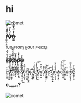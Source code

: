 # hi

![comet](https://user-images.githubusercontent.com/117776883/207159565-5352d29d-314f-421b-943a-319528129589.png)

### ŗ̵̪̬͕̤͓̱̔͊̏̋̌̉͛̆̚͠ư̶̢̊̈́̀͑́̈n̷͇̳̲̔̓̉̈́̀̑̈́̉̎
ɾυɳ ϝɾσɱ ყσυɾ ϝҽαɾʂ

### ê̵͚̈́͋̓̈́̚s̸̢̨̝̩̗̪̠̑͂̂̚͜͝c̸͍̘̙͙͙̘̹̈́̿̃́̈́͒̈́͘̕a̴̧̘̗̱̺͍̳̓̑̊̆̈p̴̛̹͚͉̳̞̜̳̺̣͍͂͛͑̓̉̚e̵͈̮̗̲͍͍̥̲͑̊̎̕̚

e̵̢̤̰̦̳̟̓̽͛ş̸̛̖̘̙͈̤̪̅̈́̀̆c̷͔͇̲͖̲̺̃͆͌͝ͅā̷̛̰͔͊̄̓̕p̶̲̬͓̄̅̏̈̉e̴̖̝͙̱͇̓̑ ̷̼̽̓̌̈́̉̍̉͠s̸̡̡̳̘̮̖̹̭̟̃̈́͊͜ő̷̮͈̞̤̻͕̩̋̓̿̓c̵̮̘͙̤͉͚̰͂̓͂î̵̧̞͚͎̦̼͙̳͍̫͂̅ȩ̴̟̀͝ț̶̟̫̮̖͚̤̑̊ȳ̷̢͇̫̪͖̋́̈̏̉̒̓,̷̩̼̳̭̞͓͒͐͗̍̌̒̀͜͠͝ ̸̛̛͚͐́̔͘y̴̦̪̭̚ǫ̴̢̻͖̉̒̏̐̿͘u̴̞͙͋̎̃͌̕'̶̪̫̯̝̲̦̝̫̝̾̊̄̈́͝ͅr̴̙͓͖̳͇̆̈́̓̾̓ḛ̵̢̛̰́̿͝ ̴͕̟̺͝ų̵̗̼͈̻̘̲̖̰͍͌̾͐̐ņ̷̞̮̜͈̹͙͛̆̍̑̄͑̈́̃w̵̨̢͇̥͙̪͉̽ẹ̷̈̈̐͋̄̎̑̓͝͝ľ̶̤͈̫͎͚̣͆̒͐͋͠c̷̫̲̫̱͕̼̞̻̽͌͠ó̴̭̣̟m̸̺̟͚̲̱͓̤̯̞̉̆͋̈́̀̿̚ĕ̵̳̰͇̱̗̠̯͛͂̇͑̑̚

### cₒₘₑₜ?
![comet](https://user-images.githubusercontent.com/117776883/207159565-5352d29d-314f-421b-943a-319528129589.png)


